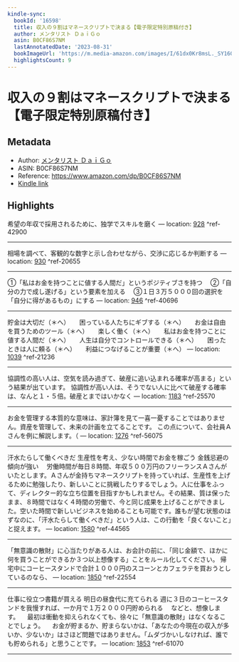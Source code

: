 ```yaml
---
kindle-sync:
  bookId: '16598'
  title: 収入の９割はマネースクリプトで決まる【電子限定特別原稿付き】
  author: メンタリスト ＤａｉＧｏ
  asin: B0CF86S7NM
  lastAnnotatedDate: '2023-08-31'
  bookImageUrl: 'https://m.media-amazon.com/images/I/61dx0Kr8msL._SY160.jpg'
  highlightsCount: 9
---
```

# 収入の９割はマネースクリプトで決まる【電子限定特別原稿付き】
## Metadata
* Author: [メンタリスト ＤａｉＧｏ](https://www.amazon.comundefined)
* ASIN: B0CF86S7NM
* Reference: https://www.amazon.com/dp/B0CF86S7NM
* [Kindle link](kindle://book?action=open&asin=B0CF86S7NM)

## Highlights
希望の年収で採用されるために、独学でスキルを磨く — location: [928](kindle://book?action=open&asin=B0CF86S7NM&location=928) ^ref-42900

---
相場を調べて、客観的な数字と示し合わせながら、交渉に応じるか判断する — location: [930](kindle://book?action=open&asin=B0CF86S7NM&location=930) ^ref-20655

---
①「私はお金を持つことに値する人間だ」というポジティブさを持つ 　②「自分の力で成し遂げる」という要素を加える 　③１日３万５０００回の選択を「自分に得があるもの」にする — location: [946](kindle://book?action=open&asin=B0CF86S7NM&location=946) ^ref-40696

---
貯金は大切だ（＊へ） 　 困っている人たちにギブする（＊へ） 　 お金は自由を買うためのツール（＊へ） 　 楽しく働く（＊へ） 　 私はお金を持つことに値する人間だ（＊へ） 　 人生は自分でコントロールできる（＊へ） 　 困ったときは人に頼る（＊へ） 　 利益につなげることが重要（＊へ） — location: [1039](kindle://book?action=open&asin=B0CF86S7NM&location=1039) ^ref-21236

---
協調性の高い人は、空気を読み過ぎて、破産に追い込まれる確率が高まる」という結果が出ています。 協調性が高い人は、そうでない人に比べて破産する確率は、なんと１・５倍。破産とまではいかなく — location: [1183](kindle://book?action=open&asin=B0CF86S7NM&location=1183) ^ref-25570

---
お金を管理する本質的な意味は、家計簿を見て一喜一憂することではありません。資産を管理して、未来の計画を立てることです。 この点について、会社員Ａさんを例に解説します。（ — location: [1276](kindle://book?action=open&asin=B0CF86S7NM&location=1276) ^ref-56075

---
汗水たらして働くべきだ 生産性を考え、少ない時間でお金を稼ごう 金銭忌避の傾向が強い 　労働時間が毎日８時間、年収５００万円のフリーランスＡさんがいたとします。Ａさんが金持ちマネースクリプトを持っていれば、生産性を上げるために勉強したり、新しいことに挑戦したりするでしょう。人に仕事をふって、ディレクター的な立ち位置を目指すかもしれません。その結果、質は保ったまま、８時間ではなく４時間の労働で、今と同じ成果を上げることができました。空いた時間で新しいビジネスを始めることも可能です。誰もが望む状態のはずなのに、「汗水たらして働くべきだ」という人は、この行動を「良くないこと」と捉えます。 — location: [1580](kindle://book?action=open&asin=B0CF86S7NM&location=1580) ^ref-44565

---
「無意識の散財」に心当たりがある人は、お会計の前に、「同じ金額で、ほかに何を買うことができるか３つ以上想像する」ことをルール化してください。 帰宅中にコーヒースタンドで合計１０００円のスコーンとカフェラテを買おうとしているのなら、 — location: [1850](kindle://book?action=open&asin=B0CF86S7NM&location=1850) ^ref-22554

---
仕事に役立つ書籍が買える 明日の昼食代に充てられる 週に３日のコーヒースタンドを我慢すれば、一か月で１万２０００円貯められる 　などと、想像します。 　最初は衝動を抑えられなくても、徐々に「無意識の散財」はなくなることでしょう。 　お金が貯まるか、貯まらないかは、「あなたの今現在の収入が多いか、少ないか」はさほど問題ではありません。「ムダづかいしなければ、誰でも貯められる」と思うことです。 — location: [1853](kindle://book?action=open&asin=B0CF86S7NM&location=1853) ^ref-61070

---
